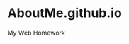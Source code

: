 # AboutMe.github.io
My Web Homework
<body background="http://art40.photozou.jp/pub/930/1441930/photo/89123437.v1310833265.jpg">

